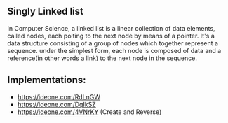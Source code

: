 Singly Linked list
------------------

In Computer Science, a linked list is a linear collection of data elements, called nodes, each poiting to the next node
by means of a pointer. It's a data structure consisting of a group of nodes which together represent a sequence. under
the simplest form, each node is composed of data and a reference(in other words a link) to the next node in the sequence.

## Implementations:

* https://ideone.com/RdLnGW
* https://ideone.com/DqIkSZ
* https://ideone.com/4VNrKY (Create and Reverse)
